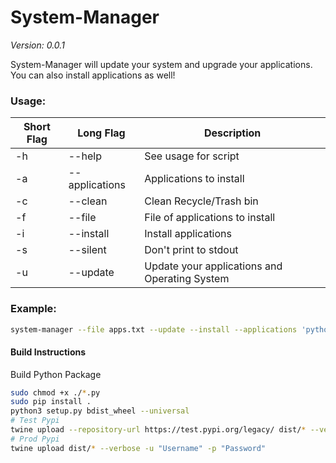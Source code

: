 # System-Manager
*Version: 0.0.1*

System-Manager will update your system and upgrade your applications. You can also install applications as well!

### Usage:
| Short Flag | Long Flag      | Description                                   |
|------------|----------------|-----------------------------------------------|
| -h         | --help         | See usage for script                          | 
| -a         | --applications | Applications to install                       | 
| -c         | --clean        | Clean Recycle/Trash bin                       | 
| -f         | --file         | File of applications to install               | 
| -i         | --install      | Install applications                          | 
| -s         | --silent       | Don't print to stdout                         | 
| -u         | --update       | Update your applications and Operating System | 

### Example:
```bash
system-manager --file apps.txt --update --install --applications 'python3'
```


#### Build Instructions
Build Python Package

```bash
sudo chmod +x ./*.py
sudo pip install .
python3 setup.py bdist_wheel --universal
# Test Pypi
twine upload --repository-url https://test.pypi.org/legacy/ dist/* --verbose -u "Username" -p "Password"
# Prod Pypi
twine upload dist/* --verbose -u "Username" -p "Password"
```
